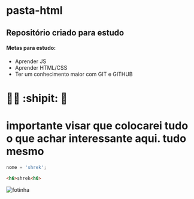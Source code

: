 # pasta-html

## Repositório criado para estudo

#### Metas para estudo:

* Aprender JS
* Aprender HTML/CSS
* Ter um conhecimento maior com GIT e GITHUB


# 🧑‍🚀 :shipit: 🚀

# importante visar que colocarei tudo o que achar interessante aqui.  tudo mesmo
~~~javascript
nome = 'shrek';
~~~
~~~html
<h6>shrek<h6>
~~~


![fotinha](https://www.nasa.gov/sites/default/files/thumbnails/image/pia20027_updated.jpg)
